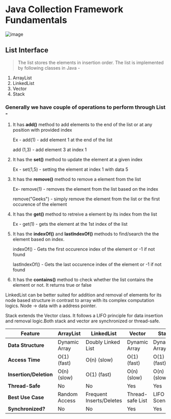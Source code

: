 # Java Collection Framework Fundamentals

![image](https://d2jdgazzki9vjm.cloudfront.net/images/java-collection-hierarchy.png)

## List Interface
> The list stores the elements in insertion order. The list is implemented by following classes in Java -
1. ArrayList
2. LinkedList
3. Vector
4. Stack

### Generally we have couple of operations to perform through List - 

1. It has **add()** method to add elements to the end of the list or at any position with provided index

   Ex - add(1) - add element 1 at the end of the list

   add (1,3) - add element 3 at index 1

2. It has the **set()** method to update the element at a given index

   Ex - set(1,5) - setting the element at index 1 with data 5

3. It has the **remove()** method to remove a element from the list

   Ex- remove(1) - removes the element from the list based on the index

    remove("Geeks")  - simply remove the element from the list or the first occurence of the element

4. It has the **get()** method to retreive a element by its index from the list

    Ex - get(1) - gets the element at the 1st index of the list

5. It has the **indexOf()** and **lastIndexOf()** methods to find/search the the element based on index.

    indexOf() - Gets the first occurence index of the element or -1 if not found

    lastIndexOf() - Gets the last occurence index of the element or -1 if not found

6. It has the **contains()** method to check whether the list contains the element or not. It returns true or false

LinkedList can be better suited for addition and removal of elements for its node based structure in contrast to array with its complex computation logics.
Node -> data with a address pointer.

Stack extends the Vector class. It follows a LIFO principle for data insertion and removal logic.Both stack and vector are synchronized or thread-safe.

| Feature              | ArrayList      | LinkedList         | Vector          | Stack           |
|-----------------------|----------------|--------------------|-----------------|-----------------|
| **Data Structure**   | Dynamic Array  | Doubly Linked List | Dynamic Array   | Dynamic Array   |
| **Access Time**       | O(1) (fast)    | O(n) (slow)        | O(1) (fast)     | O(1) (fast)     |
| **Insertion/Deletion**| O(n) (slow)    | O(1) (fast)        | O(n) (slow)     | O(n) (slow)     |
| **Thread-Safe**       | No             | No                 | Yes             | Yes             |
| **Best Use Case**     | Random Access  | Frequent Inserts/Deletes | Thread-safe List | LIFO Scenarios |
| **Synchronized?**     | No             | No                 | Yes             | Yes             |

